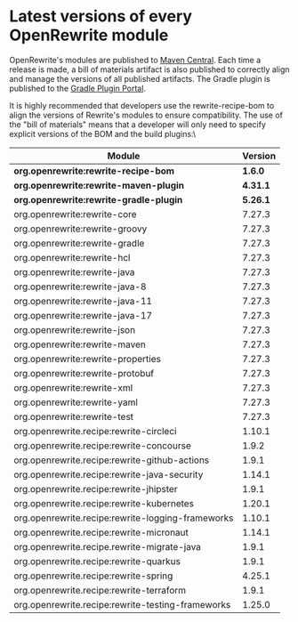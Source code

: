 # Latest versions of every OpenRewrite module

OpenRewrite's modules are published to [Maven Central](https://search.maven.org/search?q=org.openrewrite). Each time a release is made, a bill of materials artifact is also published to correctly align and manage the versions of all published artifacts. The Gradle plugin is published to the [Gradle Plugin Portal](https://plugins.gradle.org/plugin/org.openrewrite.rewrite).

It is highly recommended that developers use the rewrite-recipe-bom to align the versions of Rewrite's modules to ensure compatibility. The use of the "bill of materials" means that a developer will only need to specify explicit versions of the BOM and the build plugins:\


| Module                                            | Version    |
| ------------------------------------------------- | ---------- |
| **org.openrewrite:rewrite-recipe-bom**            | **1.6.0**  |
| **org.openrewrite:rewrite-maven-plugin**          | **4.31.1** |
| **org.openrewrite:rewrite-gradle-plugin**         | **5.26.1** |
| org.openrewrite:rewrite-core                      | 7.27.3     |
| org.openrewrite:rewrite-groovy                    | 7.27.3     |
| org.openrewrite:rewrite-gradle                    | 7.27.3     |
| org.openrewrite:rewrite-hcl                       | 7.27.3     |
| org.openrewrite:rewrite-java                      | 7.27.3     |
| org.openrewrite:rewrite-java-8                    | 7.27.3     |
| org.openrewrite:rewrite-java-11                   | 7.27.3     |
| org.openrewrite:rewrite-java-17                   | 7.27.3     |
| org.openrewrite:rewrite-json                      | 7.27.3     |
| org.openrewrite:rewrite-maven                     | 7.27.3     |
| org.openrewrite:rewrite-properties                | 7.27.3     |
| org.openrewrite:rewrite-protobuf                  | 7.27.3     |
| org.openrewrite:rewrite-xml                       | 7.27.3     |
| org.openrewrite:rewrite-yaml                      | 7.27.3     |
| org.openrewrite:rewrite-test                      | 7.27.3     |
| org.openrewrite.recipe:rewrite-circleci           | 1.10.1     |
| org.openrewrite.recipe:rewrite-concourse          | 1.9.2      |
| org.openrewrite.recipe:rewrite-github-actions     | 1.9.1      |
| org.openrewrite.recipe:rewrite-java-security      | 1.14.1     |
| org.openrewrite.recipe:rewrite-jhipster           | 1.9.1      |
| org.openrewrite.recipe:rewrite-kubernetes         | 1.20.1     |
| org.openrewrite.recipe:rewrite-logging-frameworks | 1.10.1     |
| org.openrewrite.recipe:rewrite-micronaut          | 1.14.1     |
| org.openrewrite.recipe.rewrite-migrate-java       | 1.9.1      |
| org.openrewrite.recipe:rewrite-quarkus            | 1.9.1      |
| org.openrewrite.recipe:rewrite-spring             | 4.25.1     |
| org.openrewrite.recipe:rewrite-terraform          | 1.9.1      |
| org.openrewrite.recipe:rewrite-testing-frameworks | 1.25.0     |
